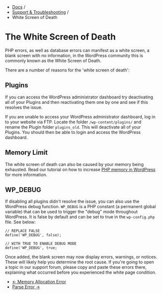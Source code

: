 <div class="row-fluid">
	<div class="span12">
		<ul class="breadcrumb">
  			<li><a href="http://docs.pagelines.com/">Docs</a> <span class="divider">/</span></li>
  			<li><a href="http://docs.pagelines.com/support-troubleshooting">Support & Troubleshooting</a> <span class="divider">/</span></li>
  			<li class="active">White Screen of Death</li>
		</ul>
	</div>
</div>

# The White Screen of Death #

PHP errors, as well as database errors can manifest as a white screen, a blank screen with no information, in the WordPress community this is commonly known as the White Screen of Death.

There are a number of reasons for the 'white screen of death':

## Plugins ##

If you can access the WordPress administrator dashboard try deactivating all of your Plugins and then reactivating them one by one and see if this resolves the issue.

If you are unable to access your WordPress administrator dashboard, log in to your website via FTP. Locate the folder `/wp-content/plugins/` and rename the Plugin folder `plugins_old`. This will deactivate all of your Plugins. You should then be able to login and access the WordPress dashboard.

## Memory Limit ##

The white screen of death can also be caused by your memory being exhausted. Read our tutorial on how to increase [PHP memory in WordPress](http://docs.pagelines.com/support-troubleshooting/memory-allocation-error) for more information.

## WP_DEBUG ##

If disabling all plugins didn't resolve the issue, you can also use the WordPress debug function. `WP_DEBUG` is a PHP constant (a permanent global variable) that can be used to trigger the "debug" mode throughout WordPress. It is false by default and can be set to true in the `wp-config.php` file.  See below:

~~~ .php
// REPLACE FALSE
define('WP_DEBUG', false);

// WITH TRUE TO ENABLE DEBUG MODE
define('WP_DEBUG', true;
~~~

Once added, the blank screen may now display errors, warnings, or notices. These will likely help you determine the root cause.  If you're going to open a topic in our support forum, please copy and paste these errors there, explaining what occurred before you experienced the white page condition.

<div class="row-fluid">
	<div class="span12">
		<ul class="pager">
			<li class="pull-left"><a href="http://docs.pagelines.com/support-troubleshooting/memory-allocation-error">&larr; Memory Allocation Error</a></li>
  			<li class="pull-right"><a href="http://docs.pagelines.com/support-troubleshooting/parse-error">Parse Error &rarr;</a></li>
		</ul>
	</div>
</div>
